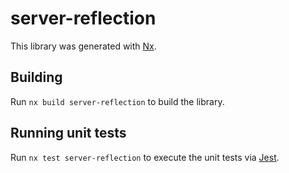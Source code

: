 # server-reflection

This library was generated with [Nx](https://nx.dev).

## Building

Run `nx build server-reflection` to build the library.

## Running unit tests

Run `nx test server-reflection` to execute the unit tests via [Jest](https://jestjs.io).
